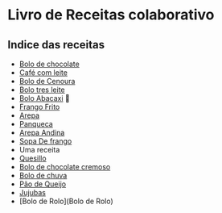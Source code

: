 # Livro de Receitas colaborativo

## Indice das receitas

- [Bolo de chocolate](BoloDeChocolate.html)
- [Café com leite](CafeComLeite.txt)
- [Bolo de Cenoura](BoloDeCenoura.txt)
- [Bolo tres leite](BoloTresLeite.txt)
- [Bolo Abacaxi](bolo_abacaxi.txt) 🥧
- [Frango Frito](frangofrito.txt)
- [Arepa](arepa.txt)
- [Panqueca](Panquecas.txt)
- [Arepa Andina](ArepaAndina)
- [Sopa De frango](SopaDefrango.txt)
- Uma receita
- [Quesillo](Quesillo.txt)
- [Bolo de chocolate cremoso](BoloDeChocolateCremoso.txt)
- [Bolo de chuva](BoloDeChuva.txt)
- [Pão de Queijo](pao_de_queijo.txt)
- [Jujubas](Jujubas)
- [Bolo de Rolo](Bolo de Rolo)
